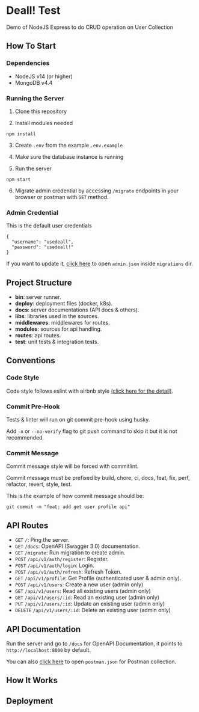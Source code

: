 # Deall! Test
Demo of NodeJS Express to do CRUD operation on User Collection

## How To Start

### Dependencies

- NodeJS v14 (or higher)
- MongoDB v4.4

### Running the Server

1. Clone this repository
  
2. Install modules needed

```
npm install
```

3. Create `.env` from the example `.env.example`

4. Make sure the database instance  is running

5. Run the server

```
npm start
```

6. Migrate admin credential by accessing `/migrate` endpoints in your browser or postman with `GET` method.

### Admin Credential

This is the default user credentials

```
{
  "username": "usedeall",
  "password": "usedeall!"
}
```

If you want to update it, [click here](./migrations/admin.json) to open `admin.json` inside `migrations` dir. 

## Project Structure

- **bin**: server runner.
- **deploy**: deployment files (docker, k8s).
- **docs**: server documentations (API docs & others).
- **libs**: libraries used in the sources.
- **middlewares**: middlewares for routes.
- **modules**: sources for api handling.
- **routes**: api routes.
- **test**: unit tests & integration tests.

## Conventions
### Code Style

Code style follows eslint with airbnb style [(click here for the detail)](https://github.com/airbnb/javascript).

### Commit Pre-Hook

Tests & linter will run on git commit pre-hook using husky.

Add `-n` or `--no-verify` flag to git push command to skip it but it is not recommended.

### Commit Message

Commit message style will be forced with commitlint.

Commit message must be prefixed by build, chore, ci, docs, feat, fix, perf, refactor, revert, style, test.

This is the example of how commit message should be:

```
git commit -m "feat: add get user profile api"
```

## API Routes

- `GET` `/`: Ping the server.
- `GET` `/docs`: OpenAPI (Swagger 3.0) documentation.
- `GET` `/migrate`: Run migration to create admin.
- `POST` `/api/v1/auth/register`: Register.
- `POST` `/api/v1/auth/login`: Login.
- `POST` `/api/v1/auth/refresh`: Refresh Token.
- `GET` `/api/v1/profile`: Get Profile (authenticated user & admin only).
- `POST` `/api/v1/users`: Create a new user (admin only)
- `GET` `/api/v1/users`: Read all existing users (admin only)
- `GET` `/api/v1/users/:id`: Read an existing user (admin only)
- `PUT` `/api/v1/users/:id`: Update an existing user (admin only)
- `DELETE` `/api/v1/users/:id`: Delete an existing user (admin only)

## API Documentation

Run the server and go to `/docs` for OpenAPI Documentation, it points to `http://localhost:8000` by default.

You can also [click here](./docs/postman.json) to open `postman.json` for Postman collection.

## How It Works

## Deployment

